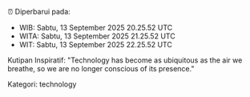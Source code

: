 ⏰ Diperbarui pada:
- WIB: Sabtu, 13 September 2025 20.25.52 UTC
- WITA: Sabtu, 13 September 2025 21.25.52 UTC
- WIT: Sabtu, 13 September 2025 22.25.52 UTC

Kutipan Inspiratif:
"Technology has become as ubiquitous as the air we breathe, so we are no longer conscious of its presence."


Kategori: technology

